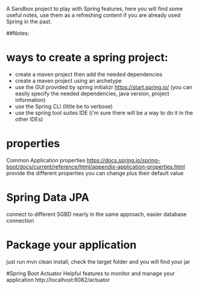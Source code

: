 A Sandbox project to play with Spring features, here you will find some useful notes, use them as a refreshing content if you are already used Spring in the past.



##Notes:
# ways to create a spring project:
- create a maven project then add the needed dependencies
- create a maven project using an archetype
- use the GUI provided by spring initializr https://start.spring.io/ (you can easily specify the needed dependencies, java version, project information)
- use the Spring CLI (little be to verbose)
- use the spring tool suites IDE (i'm sure there will be a way to do it in the other IDEs)

# properties
Common Application properties https://docs.spring.io/spring-boot/docs/current/reference/html/appendix-application-properties.html
provide the different properties you can change plus their default value

# Spring Data JPA
connect to different SGBD nearly in the same approach, easier database connection

# Package your application
just run mvn clean install, check the target folder and you will find your jar

#Spring Boot Actuator
Helpful features to monitor and manage your application http://localhost:8082/actuator